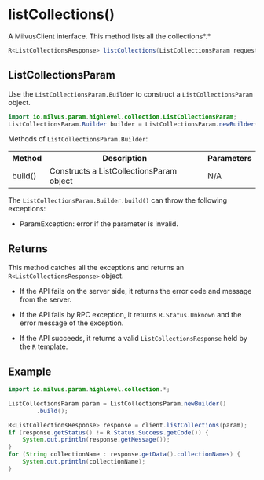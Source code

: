# listCollections()

A MilvusClient interface. This method lists all the collections*.*

```java
R<ListCollectionsResponse> listCollections(ListCollectionsParam requestParam);
```

## ListCollectionsParam

Use the `ListCollectionsParam.Builder` to construct a `ListCollectionsParam` object.

```java
import io.milvus.param.highlevel.collection.ListCollectionsParam;
ListCollectionsParam.Builder builder = ListCollectionsParam.newBuilder();
```

Methods of `ListCollectionsParam.Builder`:

<table>
    <tr>
        <th>Method</th>
        <th>Description</th>
        <th>Parameters</th>
    </tr>
    <tr>
        <td>build()</td>
        <td>Constructs a ListCollectionsParam object</td>
        <td>N/A</td>
    </tr>
</table>

The `ListCollectionsParam.Builder.build()` can throw the following exceptions:

- ParamException: error if the parameter is invalid.

## Returns

This method catches all the exceptions and returns an `R<ListCollectionsResponse>` object.

- If the API fails on the server side, it returns the error code and message from the server.

- If the API fails by RPC exception, it returns `R.Status.Unknown` and the error message of the exception.

- If the API succeeds, it returns a valid `ListCollectionsResponse` held by the `R` template.

## Example

```java
import io.milvus.param.highlevel.collection.*;

ListCollectionsParam param = ListCollectionsParam.newBuilder()
        .build();

R<ListCollectionsResponse> response = client.listCollections(param);
if (response.getStatus() != R.Status.Success.getCode()) {
    System.out.println(response.getMessage());
}
for (String collectionName : response.getData().collectionNames) {
    System.out.println(collectionName);
}
```

